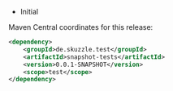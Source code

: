 * Initial

Maven Central coordinates for this release:

```xml
<dependency>
    <groupId>de.skuzzle.test</groupId>
    <artifactId>snapshot-tests</artifactId>
    <version>0.0.1-SNAPSHOT</version>
    <scope>test</scope>
</dependency>
```